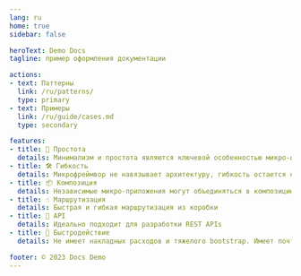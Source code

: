 ```yaml
---
lang: ru
home: true
sidebar: false

heroText: Demo Docs
tagline: пример оформления документации

actions:
- text: Паттерны
  link: /ru/patterns/
  type: primary
- text: Примеры
  link: /ru/guide/cases.md
  type: secondary

features:
- title: 🍿 Простота
  details: Минимализм и простота являются ключевой особенностью микро-фреймворка
- title: 🛠 Гибкость
  details: Микрофреймвор не навязывает архитектуру, гибкость остается на стороне разработчика
- title: 📦 Композиция
  details: Независимые микро-приложения могут объединяться в композицию на более высоком уровне
- title: ☝ Маршрутизация
  details: Быстрая и гибкая маршрутизация из коробки
- title: 🤖 API
  details: Идеально подходит для разработки REST APIs
- title: 🚀 Быстродействие
  details: Не имеет накладных расходов и тяжелого bootstrap. Имеет почти нулевой оверхед

footer: © 2023 Docs Demo
---
```



[//]: # (/{{ $frontmatter.lang }}/guide/)
